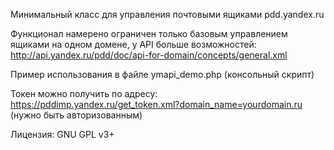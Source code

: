 Минимальный класс для управления почтовыми ящиками pdd.yandex.ru

Функционал намерено ограничен только базовым управлением ящиками на одном домене, у API больше возможностей: 
http://api.yandex.ru/pdd/doc/api-for-domain/concepts/general.xml

Пример использования в файле ymapi_demo.php (консольный скрипт)

Токен можно получить по адресу: https://pddimp.yandex.ru/get_token.xml?domain_name=yourdomain.ru (нужно быть авторизованным)

Лицензия: 		GNU GPL v3+

